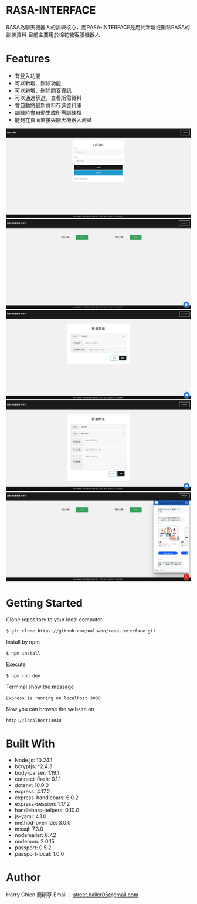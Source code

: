# RASA-INTERFACE
RASA為聊天機器人的訓練核心，而RASA-INTERFACE是用於新增或刪除RASA的訓練資料
目前主要用於棉花糖客服機器人
# Features
* 有登入功能
* 可以新增、刪除功能
* 可以新增、刪除問答資訊
* 可以通過篩選，查看所需資料
* 會自動將最新資料存進資料庫
* 訓練時會自動生成所需訓練檔
* 能夠在頁面直接與聊天機器人測試

![image](/public/images/rasa-interface-login.PNG)
![image](/public/images/rasa-interface-home.PNG)
![image](/public/images/rasa-interface-addfunc.PNG)
![image](/public/images/rasa-interface-addques.PNG)
![image](/public/images/rasa-interface-chatbot.PNG)

# Getting Started
Clone repository to your local computer
```
$ git clone https://github.com/naluwan/rasa-interface.git
```
Install by npm
```
$ npm install
```
Execute
```
$ npm run dev
```
Terminal show the message
```
Express is running on localhost:3030
```
Now you can browse the website on
```
http://localhost:3030
```
<!-- Test account

>* name: user1
>* email: user1@example.com
>* password: 12345678
>* name: user2
>* email: user2@example.com
>* password: 12345678 -->
# Built With
* Node.js: 10.24.1
* bcryptjs: ^2.4.3
* body-parser: 1.19.1
* connect-flash: 0.1.1
* dotenv: 10.0.0
* express: 4.17.2
* express-handlebars: 6.0.2
* express-session: 1.17.2
* handlebars-helpers: 0.10.0
* js-yaml: 4.1.0
* method-override: 3.0.0
* mssql: 7.3.0
* nodemailer: 6.7.2
* nodemon: 2.0.15
* passport: 0.5.2
* passport-local: 1.0.0
 
# Author
Harry Chien 簡碩亨 
Email： street.baller06@gmail.com